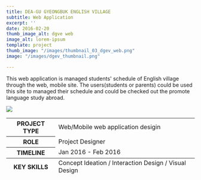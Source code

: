 ```yaml
---
title: DEA-GU GYEONGBUK ENGLISH VILLAGE
subtitle: Web Application
excerpt: ''
date: 2016-02-20
thumb_image_alt: dgve web
image_alt: lorem-ipsum
template: project
thumb_image: "/images/thumbnail_03_dgev_web.png"
image: "/images/dgev_thumbnail.png"

---
```

This web application is managed students' schedule of English village through the web, mobile site. The users(students or parents) could be used this site to managed their schedule and could be checked out the promote language study abroad.

![](/images/empty_150.png)

<table>  
<thead>  
</thead>  
<tbody>  
<tr>  
<th>PROJECT TYPE</th>  
<td>Web/Mobile web application desigin</td>  
</tr>  
<tr>  
<th>ROLE</th>  
<td>Project Designer</td>  
</tr>  
<tr>  
<th>TIMELINE</th>  
<td>Jan 2016 - Feb 2016</td>  
</tr>  
</tbody>  
<tfoot>  
<tr>  
<th>KEY SKILLS</th>  
<td>Concept Ideation / Interaction Design / Visual Design</td>  
</tr>  
</tfoot>  
</table>